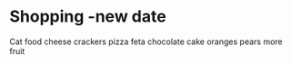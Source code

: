 Shopping -new date
=======
Cat food
cheese
crackers
pizza
feta
chocolate cake
oranges
pears
more fruit

